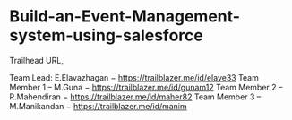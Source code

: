 # Build-an-Event-Management-system-using-salesforce

Trailhead URL,

Team Lead: E.Elavazhagan − https://trailblazer.me/id/elave33
Team Member 1 – M.Guna − https://trailblazer.me/id/gunam12
Team Member 2 – R.Mahendiran − https://trailblazer.me/id/maher82
Team Member 3 – M.Manikandan − https://trailblazer.me/id/manim
